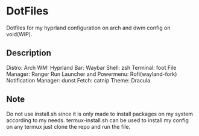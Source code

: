 # DotFiles
Dotfiles for my hyprland configuration on arch and dwm config on void(WIP).

## Description 
Distro: Arch
WM: Hyprland
Bar: Waybar
Shell: zsh
Terminal: foot
File Manager: Ranger
Run Launcher and Powermenu: Rofi(wayland-fork)
Notification Manager: dunst
Fetch: catnip
Theme: Dracula

## Note
Do not use install.sh since it is only made to install packages on my system according to my needs.
termux-install.sh can be used to install my config on any termux just clone the repo and run the file.

